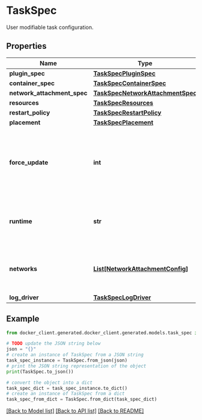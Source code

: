 # TaskSpec

User modifiable task configuration.

## Properties

Name | Type | Description | Notes
------------ | ------------- | ------------- | -------------
**plugin_spec** | [**TaskSpecPluginSpec**](TaskSpecPluginSpec.md) |  | [optional] 
**container_spec** | [**TaskSpecContainerSpec**](TaskSpecContainerSpec.md) |  | [optional] 
**network_attachment_spec** | [**TaskSpecNetworkAttachmentSpec**](TaskSpecNetworkAttachmentSpec.md) |  | [optional] 
**resources** | [**TaskSpecResources**](TaskSpecResources.md) |  | [optional] 
**restart_policy** | [**TaskSpecRestartPolicy**](TaskSpecRestartPolicy.md) |  | [optional] 
**placement** | [**TaskSpecPlacement**](TaskSpecPlacement.md) |  | [optional] 
**force_update** | **int** | A counter that triggers an update even if no relevant parameters have been changed.  | [optional] 
**runtime** | **str** | Runtime is the type of runtime specified for the task executor.  | [optional] 
**networks** | [**List[NetworkAttachmentConfig]**](NetworkAttachmentConfig.md) | Specifies which networks the service should attach to. | [optional] 
**log_driver** | [**TaskSpecLogDriver**](TaskSpecLogDriver.md) |  | [optional] 

## Example

```python
from docker_client.generated.docker_client.generated.models.task_spec import TaskSpec

# TODO update the JSON string below
json = "{}"
# create an instance of TaskSpec from a JSON string
task_spec_instance = TaskSpec.from_json(json)
# print the JSON string representation of the object
print(TaskSpec.to_json())

# convert the object into a dict
task_spec_dict = task_spec_instance.to_dict()
# create an instance of TaskSpec from a dict
task_spec_from_dict = TaskSpec.from_dict(task_spec_dict)
```
[[Back to Model list]](../README.md#documentation-for-models) [[Back to API list]](../README.md#documentation-for-api-endpoints) [[Back to README]](../README.md)


